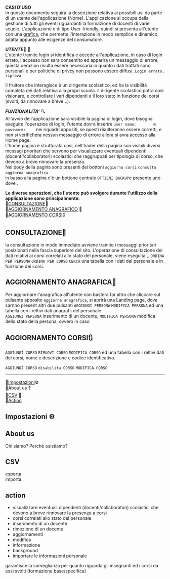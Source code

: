 
**CASI D'USO**<br>
In questo documento seguira la descrizione relativa ai possibili usi da parte di un utente dell'applicazione (Nome).
L'applicazione si occupa della gestione di tutti gli eventi riguardanti la formazione di docenti di varie scuole.
L'applicazione è di tipo User-friendly, quindi si presenta all'utente con una [grafica](Grafica.md), che permette l'interazione in modo semplice e dinamico, adatta appunto alle esigenze del consumatore.


***UTENTE***:bust_in_silhouette: :closed_lock_with_key:<br>
L'utente tramite login si identifica e accede all'applicazione, in caso di login errato, l'accesso non sara consentito ed apparira un messaggio di errore, questa oerazion risulta essere necessaria in quanto i dati trattati sono personali e per politiche di privcy non possono essere diffusi.
`Login errato, riprova`

Il fruitore che interagisce è un dirigente scolastico, ed ha la visibilità completa dei dati relativa alla propri scuola.
il dirigente scolastico potra cosi visionare, e controllare i vari dipendenti e il loro stato in funzione dei corsi (svolti, da rinnovare a breve...).

***FUNZIONALITA'*** :mag:<br>
All'avvio dell'applicazione sara visibile la pagina di login, dove bisogna eseguire l'operazioe di login, l'utente dovra inserire `user name:       ` e `password:    ` nei riquadri appositi, se questi risulteranno essere corretti, e non si verifichera nessun messaggio di errore allora si avra accesso alla Home page.<br>
L'home pagina è strutturata cosi, nell'hader della pagina son visibili diversi messagi prioritari che servono per visualizzare eventuali dipendenti (docenti/collaboratori) scolastici che raggruppati per tipologia di corso, che devono a breve rinnovare la presenza.<br>
Nel body della pagina sono presenti dei bottoni `aggiorna corsi` `consulta` `aggiorna anagrafica`.<br>
in basso alla pagina c'è un bottone centrale `OTTIENI BACKUP`e presente uno dove .<br>

**Le diverse operazioni, che l'utente può svolgere durante l'utilizzo della applicazione sono principalmente:**<br>
:small_orange_diamond:[CONSULTAZIONE](#**CONSULTAZIONE**):book:<br>
:small_orange_diamond:[AGGIORNAMENTO ANAGRAFICO](#**AGGIORNAMENTO-ANAGRAFICO**) :calendar:<br>
:small_orange_diamond:[AGGIORNAMENTO CORSI](#**AGGIORNAMENTO-CORSI**):arrows_clockwise:<br>

## **CONSULTAZIONE**:book:
la consultazione in modo immediato avviene tramite i messaggi prioritari posizionati nella fascia superiore del sito.
L'operazione di consultazione dei dati relativi ai corsi correlati allo stato del personale, viene eseguita   ,.
`ORDINA PER PERSONA` `ORDINA PER CORSO` `CERCA` una tabella con i dati del personale e in funzione dei corsi.<br>


## **AGGIORNAMENTO ANAGRAFICA**:calendar:
Per aggiornare l'anagrafica all'utente non bastera far altro che cliccare sul pulsante apposito `aggiorna anagrafica`, si aprirà una Landing page, dove sarnno present altri due pulsanti `AGGIUNGI PERSONA` `MODIFICA PERSONA` ed una tabella con i reltivi dati anagrafii del personale.<br>
`AGGIUNGI PERSONA` inserimento di un docente,
`MODIFICA PERSONA` modifica dello stato della persona, ovvero in caso 

## **AGGIORNAMENTO CORSI**:arrows_clockwise:
`AGGIUNGI CORSO` `RIMUOVI CORSO` `MODIFICA CORSO` ed una tabella con i reltivi dati dei corsi, nome e descrizione e codice identificativo.<br>

`AGGIUNGI CORSO` 
`disabilita CORSO`
`MODIFICA CORSO`
<br>


----------------------------------------------------------------------------------
:small_orange_diamond:[Impostazioni](#**impostazioni**):gear:<br>
:small_orange_diamond:[About us](#**About-us**) :question:<br>
:small_orange_diamond:[CSV](#**CSV**) :page_facing_up:<br>
:small_orange_diamond:[Action](#**action**) <br>

## **Impostazioni** :gear:
## **About us**
  Chi siamo? Perchè esistiamo? <br>
## **CSV**
  esporta<br>
  importa<br>
## **action**


* visualizzare eventuali dipendenti (docenti/collaboratori) scolastici che devono a breve rinnovare la presenza a corsi
* corsi correlati allo stato del personale 
* inserimento di un docente
* rimozione di un docente
* aggiornamenti
* modifica
* informazione
* background
* importare le informazioni personale

garantisce la sorveglianza per quanto riguarda gli insegnanti ed  i corsi da essi svolti (formazione base/specifica)

